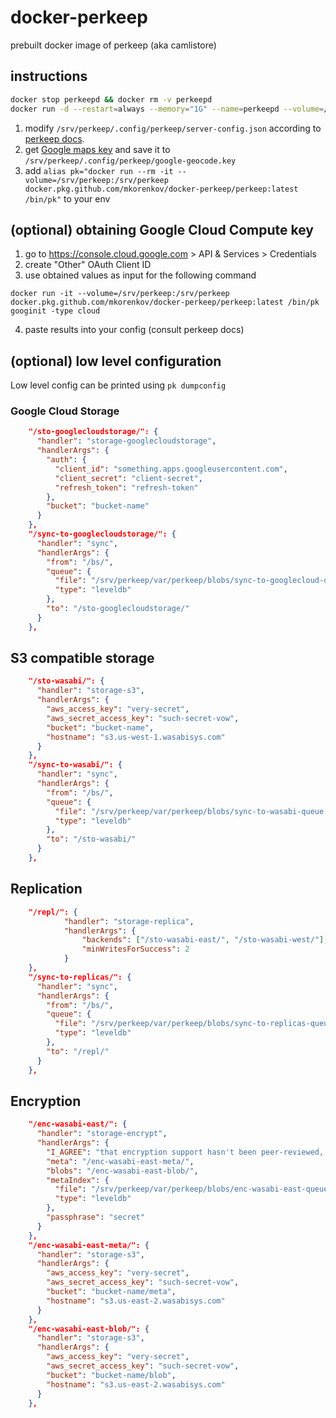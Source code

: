 # docker-perkeep
prebuilt docker image of perkeep (aka camlistore)

## instructions

```bash
docker stop perkeepd && docker rm -v perkeepd
docker run -d --restart=always --memory="1G" --name=perkeepd --volume=/srv/perkeep:/srv/perkeep -p 3179:3179 docker.pkg.github.com/mkorenkov/docker-perkeep/perkeep:latest
```

1. modify `/srv/perkeep/.config/perkeep/server-config.json` according to [perkeep docs](https://perkeep.org/doc/server-config).
2. get [Google maps key](https://developers.google.com/maps/documentation/geocoding/get-api-key) and save it to `/srv/perkeep/.config/perkeep/google-geocode.key`
3. add `alias pk="docker run --rm -it --volume=/srv/perkeep:/srv/perkeep docker.pkg.github.com/mkorenkov/docker-perkeep/perkeep:latest /bin/pk"` to your env

## (optional) obtaining Google Cloud Compute key

1. go to https://console.cloud.google.com > API & Services > Credentials
2. create "Other" OAuth Client ID
3. use obtained values as input for the following command
```
docker run -it --volume=/srv/perkeep:/srv/perkeep docker.pkg.github.com/mkorenkov/docker-perkeep/perkeep:latest /bin/pk googinit -type cloud
```
4. paste results into your config (consult perkeep docs)

## (optional) low level configuration

Low level config can be printed using `pk dumpconfig`

### Google Cloud Storage

```json
    "/sto-googlecloudstorage/": {
      "handler": "storage-googlecloudstorage",
      "handlerArgs": {
        "auth": {
          "client_id": "something.apps.googleusercontent.com",
          "client_secret": "client-secret",
          "refresh_token": "refresh-token"
        },
        "bucket": "bucket-name"
      }
    },
    "/sync-to-googlecloudstorage/": {
      "handler": "sync",
      "handlerArgs": {
        "from": "/bs/",
        "queue": {
          "file": "/srv/perkeep/var/perkeep/blobs/sync-to-googlecloud-queue.leveldb",
          "type": "leveldb"
        },
        "to": "/sto-googlecloudstorage/"
      }
    },
```

## S3 compatible storage

```json
    "/sto-wasabi/": {
      "handler": "storage-s3",
      "handlerArgs": {
        "aws_access_key": "very-secret",
        "aws_secret_access_key": "such-secret-vow",
        "bucket": "bucket-name",
        "hostname": "s3.us-west-1.wasabisys.com"
      }
    },
    "/sync-to-wasabi/": {
      "handler": "sync",
      "handlerArgs": {
        "from": "/bs/",
        "queue": {
          "file": "/srv/perkeep/var/perkeep/blobs/sync-to-wasabi-queue.leveldb",
          "type": "leveldb"
        },
        "to": "/sto-wasabi/"
      }
    },
```

## Replication

```json
    "/repl/": {
			"handler": "storage-replica",
			"handlerArgs": {
				"backends": ["/sto-wasabi-east/", "/sto-wasabi-west/"],
				"minWritesForSuccess": 2
			}
    },
    "/sync-to-replicas/": {
      "handler": "sync",
      "handlerArgs": {
        "from": "/bs/",
        "queue": {
          "file": "/srv/perkeep/var/perkeep/blobs/sync-to-replicas-queue.leveldb",
          "type": "leveldb"
        },
        "to": "/repl/"
      }
    },
```

## Encryption

```json
    "/enc-wasabi-east/": {
      "handler": "storage-encrypt",
      "handlerArgs": {
        "I_AGREE": "that encryption support hasn't been peer-reviewed, isn't finished, and its format might change.",
        "meta": "/enc-wasabi-east-meta/",
        "blobs": "/enc-wasabi-east-blob/",
        "metaIndex": {
          "file": "/srv/perkeep/var/perkeep/blobs/enc-wasabi-east-queue.leveldb",
          "type": "leveldb"
        },
        "passphrase": "secret"
      }
    },
    "/enc-wasabi-east-meta/": {
      "handler": "storage-s3",
      "handlerArgs": {
        "aws_access_key": "very-secret",
        "aws_secret_access_key": "such-secret-vow",
        "bucket": "bucket-name/meta",
        "hostname": "s3.us-east-2.wasabisys.com"
      }
    },
    "/enc-wasabi-east-blob/": {
      "handler": "storage-s3",
      "handlerArgs": {
        "aws_access_key": "very-secret",
        "aws_secret_access_key": "such-secret-vow",
        "bucket": "bucket-name/blob",
        "hostname": "s3.us-east-2.wasabisys.com"
      }
    },
```
